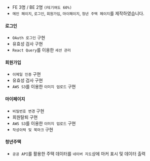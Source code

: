 - FE 3명 / BE 2명 `(FE기여도 60%)`
- `메인 페이지`, `로그인`, `회원가입`, `마이페이지`, `청년 주택 페이지`를 제작하였습니다.

#### 로그인

- `OAuth 로그인` 구현
- 유효성 검사 구현
- `React Query`를 이용한 `세션 관리`

#### 회원가입

- `이메일 인증` 구현
- 유효성 검사 구현
- `AWS S3`를 이용한 `이미지 업로드` 구현

#### 마이페이지

- `비밀번호 변경` 구현
- 회원탈퇴 구현
- `AWS S3`를 이용한 `이미지 업로드` 구현
- `작성이력 및 북마크` 구현

#### 청년주택

- `공공 API`를 활용한 주택 데이터를 `네이버 지도`상에 마커 표시 및 데이터 출력
